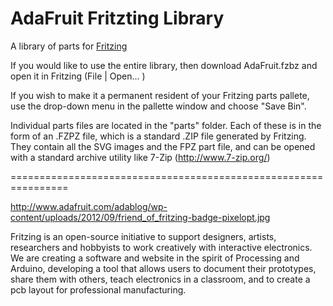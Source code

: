 AdaFruit Fritzting Library
==========================

A library of parts for [Fritzing](http://fritzing.org/)

If you would like to use the entire library, then download AdaFruit.fzbz and
open it in Fritzing (File | Open... )

If you wish to make it a permanent resident of your Fritzing parts pallete, use
the drop-down menu in the pallette window and choose "Save Bin".

Individual parts files are located in the "parts" folder. Each of these is in 
the form of an .FZPZ file, which is a standard .ZIP file generated by Fritzing.
They contain all the SVG images and the FPZ part file, and can be opened with a 
standard archive utility like 7-Zip (http://www.7-zip.org/)

================================================================

http://www.adafruit.com/adablog/wp-content/uploads/2012/09/friend_of_fritzing-badge-pixelopt.jpg

Fritzing is an open-source initiative to support designers, artists, 
researchers and hobbyists to work creatively with interactive electronics. 
We are creating a software and website in the spirit of Processing and 
Arduino, developing a tool that allows users to document their prototypes, 
share them with others, teach electronics in a classroom, and to create a 
pcb layout for professional manufacturing. 



